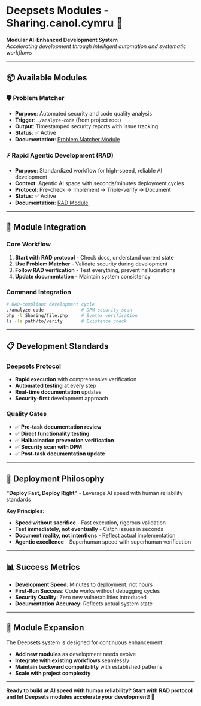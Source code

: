 # Deepsets Modules - Sharing.canol.cymru 🚀

**Modular AI-Enhanced Development System**  
*Accelerating development through intelligent automation and systematic workflows*

---

## 📦 **Available Modules**

### 🛡️ **Problem Matcher** 
- **Purpose**: Automated security and code quality analysis
- **Trigger**: `./analyze-code` (from project root)
- **Output**: Timestamped security reports with issue tracking
- **Status**: ✅ Active
- **Documentation**: [Problem Matcher Module](problem-matcher/PROBLEM-MATCHER-MODULE.md)

### ⚡ **Rapid Agentic Development (RAD)**
- **Purpose**: Standardized workflow for high-speed, reliable AI development
- **Context**: Agentic AI space with seconds/minutes deployment cycles
- **Protocol**: Pre-check → Implement → Triple-verify → Document
- **Status**: ✅ Active
- **Documentation**: [RAD Module](rapid-agentic-dev/RAD-MODULE.md)

---

## 🎯 **Module Integration**

### **Core Workflow**
1. **Start with RAD protocol** - Check docs, understand current state
2. **Use Problem Matcher** - Validate security during development
3. **Follow RAD verification** - Test everything, prevent hallucinations
4. **Update documentation** - Maintain system consistency

### **Command Integration**
```bash
# RAD-compliant development cycle
./analyze-code              # DPM security scan
php -l Sharing/file.php     # Syntax verification
ls -la path/to/verify       # Existence check
```

---

## 📋 **Development Standards**

### **Deepsets Protocol**
- **Rapid execution** with comprehensive verification
- **Automated testing** at every step
- **Real-time documentation** updates
- **Security-first** development approach

### **Quality Gates**
- ✅ **Pre-task documentation review**
- ✅ **Direct functionality testing**
- ✅ **Hallucination prevention verification**
- ✅ **Security scan with DPM**
- ✅ **Post-task documentation update**

---

## 🚀 **Deployment Philosophy**

**"Deploy Fast, Deploy Right"** - Leverage AI speed with human reliability standards

**Key Principles:**
- **Speed without sacrifice** - Fast execution, rigorous validation
- **Test immediately, not eventually** - Catch issues in seconds
- **Document reality, not intentions** - Reflect actual implementation
- **Agentic excellence** - Superhuman speed with superhuman verification

---

## 📊 **Success Metrics**

- **Development Speed**: Minutes to deployment, not hours
- **First-Run Success**: Code works without debugging cycles
- **Security Quality**: Zero new vulnerabilities introduced
- **Documentation Accuracy**: Reflects actual system state

---

## 🔄 **Module Expansion**

The Deepsets system is designed for continuous enhancement:
- **Add new modules** as development needs evolve
- **Integrate with existing workflows** seamlessly
- **Maintain backward compatibility** with established patterns
- **Scale with project complexity**

---

**Ready to build at AI speed with human reliability? Start with RAD protocol and let Deepsets modules accelerate your development! 🚀** 